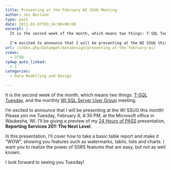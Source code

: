 ```yaml
---
title: Presenting at the February WI SSUG Meeting
author: Jes Borland
type: post
date: 2011-02-07T03:34:00+00:00
excerpt: |
  It is the second week of the month, which means two things: T-SQL Tuesday, and the monthly WI SQL Server User Group meeting. 
  
  I'm excited to announce that I will be presenting at the WI SSUG this month! Please join me Tuesday, February 8, 4:30 PM, at&hellip;
url: /index.php/datamgmt/datadesign/presenting-at-the-february-wi/
views:
  - 2740
rp4wp_auto_linked:
  - 1
categories:
  - Data Modelling and Design

---
```

It is the second week of the month, which means two things: [T-SQL Tuesday][1], and the monthly [WI SQL Server User Group][2] meeting. 

I&#8217;m excited to announce that I will be presenting at the WI SSUG this month! Please join me Tuesday, February 8, 4:30 PM, at the Microsoft office in Waukesha, WI. I&#8217;ll be giving a preview of my [24 Hours of PASS][3] presentation, **Reporting Services 201: The Next Level**. 

In this presentation, I&#8217;ll cover how to take a basic table report and make it &#8220;WOW&#8221;, showing you features such as watermarks, tablix, lists and charts. I want you to realize the power of SSRS features that are easy, but not as well known. 

I look forward to seeing you Tuesday!

 [1]: http://sqlasylum.wordpress.com/2011/02/01/invitation-to-t-sql-tuesday-15-automation-in-sql-server/
 [2]: http://wisconsin.sqlpass.org/
 [3]: http://www.sqlpass.org/24hours/Spring2011/